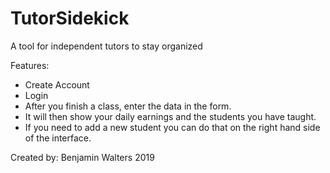 # TutorSidekick
A tool for independent tutors to stay organized

Features:
* Create Account
* Login
* After you finish a class, enter the data in the form.
* It will then show your daily earnings and the students you have taught.
* If you need to add a new student you can do that on the right hand side of the interface.

Created by:
Benjamin Walters
2019
